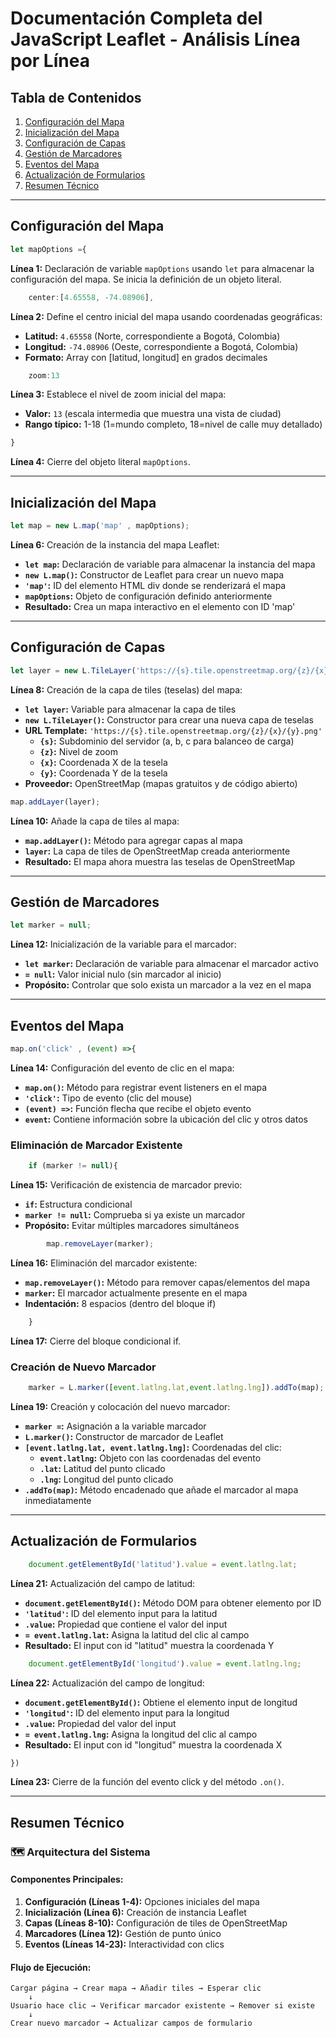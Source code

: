 # Documentación Completa del JavaScript Leaflet - Análisis Línea por Línea

## Tabla de Contenidos
1. [Configuración del Mapa](#configuración-del-mapa)
2. [Inicialización del Mapa](#inicialización-del-mapa)
3. [Configuración de Capas](#configuración-de-capas)
4. [Gestión de Marcadores](#gestión-de-marcadores)
5. [Eventos del Mapa](#eventos-del-mapa)
6. [Actualización de Formularios](#actualización-de-formularios)
7. [Resumen Técnico](#resumen-técnico)

---

## Configuración del Mapa

```javascript
let mapOptions ={
```
**Línea 1:** Declaración de variable `mapOptions` usando `let` para almacenar la configuración del mapa. Se inicia la definición de un objeto literal.

```javascript
    center:[4.65558, -74.08906],
```
**Línea 2:** Define el centro inicial del mapa usando coordenadas geográficas:
- **Latitud:** `4.65558` (Norte, correspondiente a Bogotá, Colombia)
- **Longitud:** `-74.08906` (Oeste, correspondiente a Bogotá, Colombia)
- **Formato:** Array con [latitud, longitud] en grados decimales

```javascript
    zoom:13
```
**Línea 3:** Establece el nivel de zoom inicial del mapa:
- **Valor:** `13` (escala intermedia que muestra una vista de ciudad)
- **Rango típico:** 1-18 (1=mundo completo, 18=nivel de calle muy detallado)

```javascript
}
```
**Línea 4:** Cierre del objeto literal `mapOptions`.

---

## Inicialización del Mapa

```javascript
let map = new L.map('map' , mapOptions);
```
**Línea 6:** Creación de la instancia del mapa Leaflet:
- **`let map`:** Declaración de variable para almacenar la instancia del mapa
- **`new L.map()`:** Constructor de Leaflet para crear un nuevo mapa
- **`'map'`:** ID del elemento HTML div donde se renderizará el mapa
- **`mapOptions`:** Objeto de configuración definido anteriormente
- **Resultado:** Crea un mapa interactivo en el elemento con ID 'map'

---

## Configuración de Capas

```javascript
let layer = new L.TileLayer('https://{s}.tile.openstreetmap.org/{z}/{x}/{y}.png');
```
**Línea 8:** Creación de la capa de tiles (teselas) del mapa:
- **`let layer`:** Variable para almacenar la capa de tiles
- **`new L.TileLayer()`:** Constructor para crear una nueva capa de teselas
- **URL Template:** `'https://{s}.tile.openstreetmap.org/{z}/{x}/{y}.png'`
  - **`{s}`:** Subdominio del servidor (a, b, c para balanceo de carga)
  - **`{z}`:** Nivel de zoom
  - **`{x}`:** Coordenada X de la tesela
  - **`{y}`:** Coordenada Y de la tesela
- **Proveedor:** OpenStreetMap (mapas gratuitos y de código abierto)

```javascript
map.addLayer(layer);
```
**Línea 10:** Añade la capa de tiles al mapa:
- **`map.addLayer()`:** Método para agregar capas al mapa
- **`layer`:** La capa de tiles de OpenStreetMap creada anteriormente
- **Resultado:** El mapa ahora muestra las teselas de OpenStreetMap

---

## Gestión de Marcadores

```javascript
let marker = null;
```
**Línea 12:** Inicialización de la variable para el marcador:
- **`let marker`:** Declaración de variable para almacenar el marcador activo
- **`= null`:** Valor inicial nulo (sin marcador al inicio)
- **Propósito:** Controlar que solo exista un marcador a la vez en el mapa

---

## Eventos del Mapa

```javascript
map.on('click' , (event) =>{
```
**Línea 14:** Configuración del evento de clic en el mapa:
- **`map.on()`:** Método para registrar event listeners en el mapa
- **`'click'`:** Tipo de evento (clic del mouse)
- **`(event) =>`:** Función flecha que recibe el objeto evento
- **`event`:** Contiene información sobre la ubicación del clic y otros datos

### Eliminación de Marcador Existente

```javascript
    if (marker != null){
```
**Línea 15:** Verificación de existencia de marcador previo:
- **`if`:** Estructura condicional
- **`marker != null`:** Comprueba si ya existe un marcador
- **Propósito:** Evitar múltiples marcadores simultáneos

```javascript
        map.removeLayer(marker);
```
**Línea 16:** Eliminación del marcador existente:
- **`map.removeLayer()`:** Método para remover capas/elementos del mapa
- **`marker`:** El marcador actualmente presente en el mapa
- **Indentación:** 8 espacios (dentro del bloque if)

```javascript
    }
```
**Línea 17:** Cierre del bloque condicional if.

### Creación de Nuevo Marcador

```javascript
    marker = L.marker([event.latlng.lat,event.latlng.lng]).addTo(map);
```
**Línea 19:** Creación y colocación del nuevo marcador:
- **`marker =`:** Asignación a la variable marcador
- **`L.marker()`:** Constructor de marcador de Leaflet
- **`[event.latlng.lat, event.latlng.lng]`:** Coordenadas del clic:
  - **`event.latlng`:** Objeto con las coordenadas del evento
  - **`.lat`:** Latitud del punto clicado
  - **`.lng`:** Longitud del punto clicado
- **`.addTo(map)`:** Método encadenado que añade el marcador al mapa inmediatamente

---

## Actualización de Formularios

```javascript
    document.getElementById('latitud').value = event.latlng.lat;
```
**Línea 21:** Actualización del campo de latitud:
- **`document.getElementById()`:** Método DOM para obtener elemento por ID
- **`'latitud'`:** ID del elemento input para la latitud
- **`.value`:** Propiedad que contiene el valor del input
- **`= event.latlng.lat`:** Asigna la latitud del clic al campo
- **Resultado:** El input con id "latitud" muestra la coordenada Y

```javascript
    document.getElementById('longitud').value = event.latlng.lng;
```
**Línea 22:** Actualización del campo de longitud:
- **`document.getElementById()`:** Obtiene el elemento input de longitud
- **`'longitud'`:** ID del elemento input para la longitud
- **`.value`:** Propiedad del valor del input
- **`= event.latlng.lng`:** Asigna la longitud del clic al campo
- **Resultado:** El input con id "longitud" muestra la coordenada X

```javascript
})
```
**Línea 23:** Cierre de la función del evento click y del método `.on()`.

---

## Resumen Técnico

### 🗺️ **Arquitectura del Sistema**

#### **Componentes Principales:**
1. **Configuración (Líneas 1-4):** Opciones iniciales del mapa
2. **Inicialización (Línea 6):** Creación de instancia Leaflet
3. **Capas (Líneas 8-10):** Configuración de tiles de OpenStreetMap
4. **Marcadores (Línea 12):** Gestión de punto único
5. **Eventos (Líneas 14-23):** Interactividad con clics

#### **Flujo de Ejecución:**
```
Cargar página → Crear mapa → Añadir tiles → Esperar clic
    ↓
Usuario hace clic → Verificar marcador existente → Remover si existe
    ↓
Crear nuevo marcador → Actualizar campos de formulario
```

